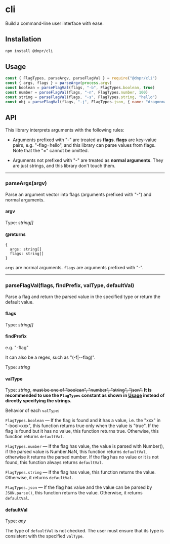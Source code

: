 # cli

Build a command-line user interface with ease.

## Installation

```bash
npm install @dnpr/cli
```

## Usage

```javascript
const { FlagTypes, parseArgv, parseFlagVal } = require("@dnpr/cli")
const { args, flags } = parseArgv(process.argv)
const boolean = parseFlagVal(flags, "-b", FlagTypes.boolean, true)
const number = parseFlagVal(flags, "-n", FlagTypes.number, 100)
const string = parseFlagVal(flags, "-s", FlagTypes.string, "hello")
const obj = parseFlagVal(flags, "-j", FlagTypes.json, { name: "dragonman225" })
```

## API

This library interprets arguments with the following rules:

* Arguments prefixed with "-" are treated as **flags**. **flags** are key-value pairs, e.g. "-flag=hello", and this library can parse values from flags. Note that the "=" cannot be omitted.

* Arguments not prefixed with "-" are treated as **normal arguments**. They are just strings, and this library don't touch them.

---

### parseArgs(argv)

Parse an argument vector into flags (arguments prefixed with "-") and normal arguments.

#### argv

Type: *string[]*

#### @returns

```
{
  args: string[]
  flags: string[]
}
```

`args` are normal arguments. `flags` are arguments prefixed with "-".

---

### parseFlagVal(flags, findPrefix, valType, defaultVal)

Parse a flag and return the parsed value in the specified type or return the default value.

#### flags

Type: *string[]*

#### findPrefix

e.g. "-flag"

It can also be a regex, such as "(-f|--flag)".

Type: *string*

#### valType

Type: *string*, <s>must be one of "boolean", "number", "string", "json".</s> **It is recommended to use the `FlagTypes` constant as shown in [Usage](#Usage) instead of directly specifying the strings.**

Behavior of each `valType`:
 
`FlagTypes.boolean` — If the flag is found and it has a value, i.e. the "xxx" in "-bool=xxx", this function returns true only when the value is "true". If the flag is found but it has no value, this function returns true. Otherwise, this function returns `defaultVal`.

`FlagTypes.number` — If the flag has value, the value is parsed with Number(), if the parsed value is Number.NaN, this function returns `defaultVal`, otherwise it returns the parsed number. If the flag has no value or it is not found, this function always returns `defaultVal`.

`FlagTypes.string` — If the flag has value, this function returns the value. Otherwise, it returns `defaultVal`.

`FlagTypes.json` — If the flag has value and the value can be parsed by `JSON.parse()`, this function returns the value. Otherwise, it returns `defaultVal`.

#### defaultVal

Type: *any*

The type of `defaultVal` is not checked. The user must ensure that its type is consistent with the specified `valType`.